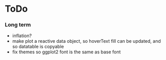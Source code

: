 # ToDo

### Long term
- inflation?
- make plot a reactive data object, so hoverText fill can be updated, and so datatable is copyable
- fix themes so ggplot2 font is the same as base font